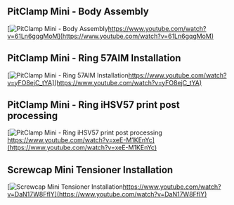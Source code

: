 ##   PitClamp Mini - Body Assembly  
[![PitClamp Mini - Body Assembly](https://i3.ytimg.com/vi/61Ln6gqgMoM/maxresdefault.jpg)https://www.youtube.com/watch?v=61Ln6gqgMoM](https://www.youtube.com/watch?v=61Ln6gqgMoM)  

##   PitClamp Mini - Ring 57AIM Installation 
[![PitClamp Mini - Ring 57AIM Installation](https://i3.ytimg.com/vi/yFO8ejC_tYA/maxresdefault.jpg)https://www.youtube.com/watch?v=yFO8ejC_tYA](https://www.youtube.com/watch?v=yFO8ejC_tYA)

##   PitClamp Mini - Ring iHSV57 print post processing
[![PitClamp Mini - Ring iHSV57 print post processing](https://i3.ytimg.com/vi/xeE-M1KEnYc/maxresdefault.jpg)https://www.youtube.com/watch?v=xeE-M1KEnYc](https://www.youtube.com/watch?v=xeE-M1KEnYc)

##   Screwcap Mini Tensioner Installation
[![Screwcap Mini Tensioner Installation](https://i3.ytimg.com/vi/DaN17W8FflY/hqdefault.jpg)https://www.youtube.com/watch?v=DaN17W8FflY](https://www.youtube.com/watch?v=DaN17W8FflY)
